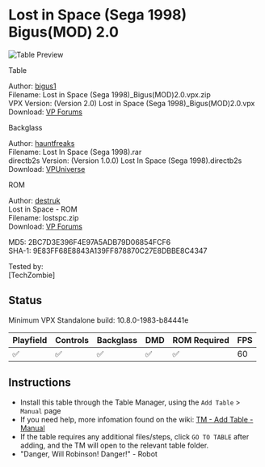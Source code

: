 # Lost in Space (Sega 1998) Bigus(MOD) 2.0

![Table Preview](../../images/vpx-lostinspace-preview.jpg)

Table

Author: [bigus1](https://www.vpforums.org/index.php?showuser=107629)  
Filename:  Lost in Space (Sega 1998)_Bigus(MOD)2.0.vpx.zip  
VPX Version: (Version 2.0) Lost in Space (Sega 1998)_Bigus(MOD)2.0.vpx  
Download: [VP Forums](https://www.vpforums.org/index.php?app=downloads&showfile=14812)

Backglass

Author: [hauntfreaks](https://www.vpforums.org/index.php?showuser=73849)  
Filename: Lost In Space (Sega 1998).rar  
directb2s Version: (Version 1.0.0) Lost In Space (Sega 1998).directb2s  
Download: [VPUniverse](https://vpuniverse.com/files/file/19526-lost-in-space-sega-1998-b2s-full-dmd/?tab=comments)

ROM

Author: [destruk](https://www.vpforums.org/index.php?showuser=5)  
Lost in Space - ROM  
Filename: lostspc.zip  
Download: [VP Forums](https://www.vpforums.org/index.php?app=downloads&showfile=183)

MD5: 2BC7D3E396F4E97A5ADB79D06854FCF6  
SHA-1: 9E83FF68E8843A139FF878870C27E8DBBE8C4347
  
Tested by:  
[TechZombie]

## Status 

Minimum VPX Standalone build: 10.8.0-1983-b84441e

| Playfield | Controls | Backglass | DMD | ROM Required | FPS | 
|-----------|----------|-----------|-----|--------------|-----|
| :white_check_mark: | :white_check_mark: | :white_check_mark: | :white_check_mark: | :white_check_mark: | 60 |

## Instructions

- Install this table through the Table Manager, using the `Add Table` > `Manual` page
- If you need help, more infomation found on the wiki: [TM - Add Table - Manual](https://github.com/LegendsUnchained/vpx-standalone-alp4k/wiki/%5B04%5D-%F0%9F%A7%A1-TM-%E2%80%90-Other-Features#add-table---manual)
- If the table requires any additional files/steps, click `GO TO TABLE` after adding, and the TM will open to the relevant table folder.
- "Danger, Will Robinson! Danger!" - Robot

